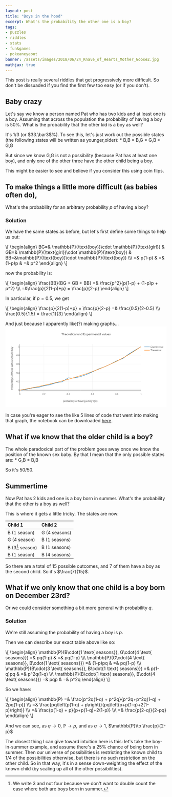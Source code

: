 ```yaml
---
layout: post
title: "Boys in the hood"
excerpt: What's the probability the other one is a boy?
tags:
- puzzles
- riddles
- stats
- fun&games
- pokeaneyeout
banner: /assets/images/2018/06/24_Knave_of_Hearts_Mother_Goose2.jpg
mathjax: true
---
```


This post is really several riddles that get progressively more difficult. So don't be dissuaded if you find the first few too easy (or if you don't).

## Baby crazy

Let's say we know a person named Pat who has two kids and at least one is a boy. Assuming that across the population the probability of having a boy is 50%. What is the probability that the other kid is a boy as well?

<div class="hint" markdown="1">
It's 1/3 (or $33.\bar3$%). To see this, let's just work out the possible states (the following states will be written as younger,older):
* B,B
* B,G
* G,B
* G,G

But since we know G,G is not a possibility (because Pat has at least one boy), and only one of the other three have the other child being a boy.

This might be easier to see and believe if you consider this using coin flips.
</div>

## To make things a little more difficult (as babies often do),

What's the probability for an arbitrary probability $p$ of having a boy?

### Solution
<div class="hint" markdown="1">
We have the same states as before, but let's first define some things to help us out:

\\[
\begin{align}
	BG=& \mathbb{P}(\text{boy})\cdot \mathbb{P}(\text{girl}) & GB=& \mathbb{P}(\text{girl})\cdot \mathbb{P}(\text{boy}) & BB=&\mathbb{P}(\text{boy})\cdot \mathbb{P}(\text{boy}) \\\\\\
	=& p(1-p) & =& (1-p)p & =& p^2
\end{align}
\\]

now the probability is:

\\[
\begin{align}
	\frac{BB}{BG + GB + BB} =& \frac{p^2}{p(1-p) + (1-p)p + p^2} \\\\\\
	=&\frac{p}{2(1-p)+p} = \frac{p}{2-p}
\end{align}
\\]

In particular, if $p=0.5$, we get

\\[
\begin{align}
	\frac{p}{2(1-p)+p} = \frac{p}{2-p} =& \frac{0.5}{2-0.5} \\\\\\
	\frac{0.5}{1.5} = \frac{1}{3}
\end{align}
\\]

And just because I apparently like(?) making graphs...
![percentage plot](/assets/images/2018/06/24_expPlot.png)

In case you're eager to see the like 5 lines of code that went into making that graph, the notebook can be downloaded [here](/assets/notebooks/2018/06/24_boys-in-the-hood.ipynb).
</div>

## What if we know that the older child is a boy?

<div class="hint" markdown="1">
The whole paradoxical part of the problem goes away once we know the position of the known sex baby. By that I mean that the only possible states are:
* G,B
* B,B

So it's 50/50.
</div>

## Summertime

Now Pat has 2 kids and one is a boy born in summer. What's the probability that the other is a boy as well?

<div class="hint" markdown="1">
This is where it gets a little tricky. The states are now:

| Child 1 | Child 2 |
| :------ | :------ |
| B (1 season) | G (4 seasons) |
| G (4 season) | B (1 seasons) |
| B (3[^three-not-four] season) | B (1 seasons) |
| B (1 season) | B (4 seasons) |

[^three-not-four]: We write 3 and not four because we don't want to double count the case where both are boys born in summer.

So there are a total of 15 possible outcomes, and 7 of them have a boy as the second child. So it's $\frac{7}{15}$.
</div>

## What if we only know that one child is a boy born on December 23rd?

Or we could consider something a bit more general with probability $q$.

### Solution

<div class="hint" markdown="1">

We're still assuming the probability of having a boy is $p$.

Then we can describe our exact table above like so:

\\[
\begin{align}
	\mathbb{P}(B\cdot\{1 \text{ seasons}\}, G\cdot\{4 \text{ seasons}}) =& pq(1-p) & =& pq(1-p) \\\\\\
	\mathbb{P}(G\cdot\{4 \text{ seasons}\}, B\cdot\{1 \text{ seasons}}) =& (1-p)pq & =& pq(1-p) \\\\\\
	\mathbb{P}(B\cdot\{3 \text{ seasons}\}, B\cdot\{1 \text{ seasons}}) =& p(1-q)pq & =& p^2q(1-q) \\\\\\
	\mathbb{P}(B\cdot\{1 \text{ seasons}\}, B\cdot\{4 \text{ seasons}}) =& pqp & =& p^2q
\end{align}
\\]

So we have:

\\[
\begin{align}
	\mathbb{P} =& \frac{p^2q(1-q) + p^2q}{p^2q+p^2q(1-q) + 2pq(1-p)} \\\\\\
	=& \frac{pq\left(p(1-q) + p\right)}{pq\left(p+p(1-q)+2(1-p)\right)} \\\\\\
	=& \frac{p(1-q) + p}{p+p(1-q)+2(1-p)} \\\\\\
	=& \frac{p(2-q)}{2-pq}
\end{align}
\\]

And we can see, as $q\to0$, $\mathbb{P}\to p$, and as $q\to1$, $\mathbb{P}\to \frac{p}{2-p}$

The closest thing I can give toward intuition here is this: let's take the boy-in-summer example, and assume there's a 25% chance of being born in summer. Then our universe of possibilities is restricting the known child to 1/4 of the possibilities otherwise, but there is no such restriction on the other child. So in that way, it's in a sense down-weighting the effect of the known child (by scaling up all of the other possibilities).
</div>
